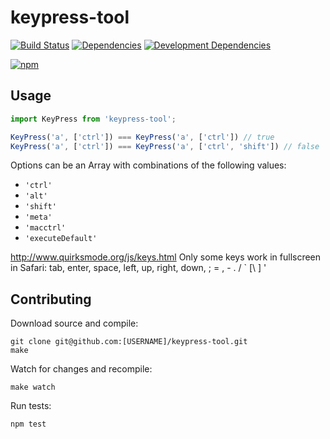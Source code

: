# keypress-tool

[![Build Status](https://travis-ci.org/JannesMeyer/keypress-tool.svg?branch=master)](https://travis-ci.org/JannesMeyer/keypress-tool)
[![Dependencies](https://david-dm.org/JannesMeyer/keypress-tool.svg)](https://david-dm.org/JannesMeyer/keypress-tool)
[![Development Dependencies](https://david-dm.org/JannesMeyer/keypress-tool/dev-status.svg)](https://david-dm.org/JannesMeyer/keypress-tool#info=devDependencies)

[![npm](https://nodei.co/npm/keypress-tool.png?compact=true)](https://www.npmjs.com/package/keypress-tool)

## Usage

```js
import KeyPress from 'keypress-tool';

KeyPress('a', ['ctrl']) === KeyPress('a', ['ctrl']) // true
KeyPress('a', ['ctrl']) === KeyPress('a', ['ctrl', 'shift']) // false
```

Options can be an Array with combinations of the following values:

- `'ctrl'`
- `'alt'`
- `'shift'`
- `'meta'`
- `'macctrl'`
- `'executeDefault'`


http://www.quirksmode.org/js/keys.html
Only some keys work in fullscreen in Safari:
tab, enter, space, left, up, right, down, ; = , - . / ` [\ ] '

## Contributing

Download source and compile:

	git clone git@github.com:[USERNAME]/keypress-tool.git
	make

Watch for changes and recompile:

	make watch

Run tests:

	npm test
